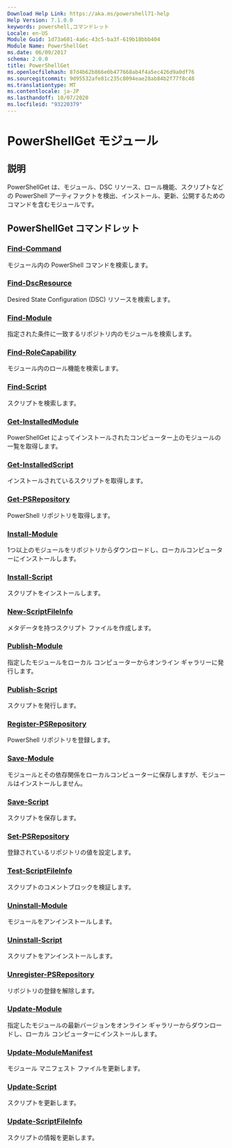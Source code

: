 ```yaml
---
Download Help Link: https://aka.ms/powershell71-help
Help Version: 7.1.0.0
keywords: powershell,コマンドレット
Locale: en-US
Module Guid: 1d73a601-4a6c-43c5-ba3f-619b18bbb404
Module Name: PowerShellGet
ms.date: 06/09/2017
schema: 2.0.0
title: PowerShellGet
ms.openlocfilehash: 87d4b62b866e0b477668ab4f4a5ec426d9a0df76
ms.sourcegitcommit: 9d95532afe81c235c8094eae28ab84b2f77f8c48
ms.translationtype: MT
ms.contentlocale: ja-JP
ms.lasthandoff: 10/07/2020
ms.locfileid: "93220379"
---
```

# PowerShellGet モジュール

## 説明

PowerShellGet は、モジュール、DSC リソース、ロール機能、スクリプトなどの PowerShell アーティファクトを検出、インストール、更新、公開するためのコマンドを含むモジュールです。

## PowerShellGet コマンドレット

### [Find-Command](Find-Command.md)
モジュール内の PowerShell コマンドを検索します。

### [Find-DscResource](Find-DscResource.md)
Desired State Configuration (DSC) リソースを検索します。

### [Find-Module](Find-Module.md)
指定された条件に一致するリポジトリ内のモジュールを検索します。

### [Find-RoleCapability](Find-RoleCapability.md)
モジュール内のロール機能を検索します。

### [Find-Script](Find-Script.md)
スクリプトを検索します。

### [Get-InstalledModule](Get-InstalledModule.md)
PowerShellGet によってインストールされたコンピューター上のモジュールの一覧を取得します。

### [Get-InstalledScript](Get-InstalledScript.md)
インストールされているスクリプトを取得します。

### [Get-PSRepository](Get-PSRepository.md)
PowerShell リポジトリを取得します。

### [Install-Module](Install-Module.md)
1つ以上のモジュールをリポジトリからダウンロードし、ローカルコンピューターにインストールします。

### [Install-Script](Install-Script.md)
スクリプトをインストールします。

### [New-ScriptFileInfo](New-ScriptFileInfo.md)
メタデータを持つスクリプト ファイルを作成します。

### [Publish-Module](Publish-Module.md)
指定したモジュールをローカル コンピューターからオンライン ギャラリーに発行します。

### [Publish-Script](Publish-Script.md)
スクリプトを発行します。

### [Register-PSRepository](Register-PSRepository.md)
PowerShell リポジトリを登録します。

### [Save-Module](Save-Module.md)
モジュールとその依存関係をローカルコンピューターに保存しますが、モジュールはインストールしません。

### [Save-Script](Save-Script.md)
スクリプトを保存します。

### [Set-PSRepository](Set-PSRepository.md)
登録されているリポジトリの値を設定します。

### [Test-ScriptFileInfo](Test-ScriptFileInfo.md)
スクリプトのコメントブロックを検証します。

### [Uninstall-Module](Uninstall-Module.md)
モジュールをアンインストールします。

### [Uninstall-Script](Uninstall-Script.md)
スクリプトをアンインストールします。

### [Unregister-PSRepository](Unregister-PSRepository.md)
リポジトリの登録を解除します。

### [Update-Module](Update-Module.md)
指定したモジュールの最新バージョンをオンライン ギャラリーからダウンロードし、ローカル コンピューターにインストールします。

### [Update-ModuleManifest](Update-ModuleManifest.md)
モジュール マニフェスト ファイルを更新します。

### [Update-Script](Update-Script.md)
スクリプトを更新します。

### [Update-ScriptFileInfo](Update-ScriptFileInfo.md)
スクリプトの情報を更新します。


